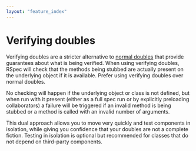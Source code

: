 ```yaml
---
layout: "feature_index"
---
```


# Verifying doubles

Verifying doubles are a stricter alternative to [normal doubles](./basics/test-doubles) that provide guarantees about
what is being verified. When using verifying doubles, RSpec will check that the methods
being stubbed are actually present on the underlying object if it is available. Prefer using
verifying doubles over normal doubles.

No checking will happen if the underlying object or class is not defined, but when run with
it present (either as a full spec run or by explicitly preloading collaborators) a failure will be
triggered if an invalid method is being stubbed or a method is called with an invalid
number of arguments.

This dual approach allows you to move very quickly and test components in isolation, while
giving you confidence that your doubles are not a complete fiction. Testing in isolation is
optional but recommended for classes that do not depend on third-party components.
